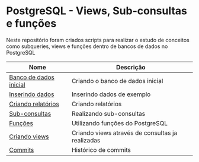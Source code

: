 # PostgreSQL - Views, Sub-consultas e funções

Neste repositório foram criados scripts para realizar o estudo de conceitos como subqueries, views e funções dentro de bancos de dados no PostgreSQL

| Nome | Descrição |
| -- | --|
| [Banco de dados inicial](https://github.com/lucasbalponti/Alura-PostgreSQL-Views-subqueries-funcoes/blob/main/1%20-%20Banco%20Inicial.sql) | Criando o banco de dados inicial |
| [Inserindo dados](https://github.com/lucasbalponti/Alura-PostgreSQL-Views-subqueries-funcoes/blob/main/2%20-%20Inserindo%20Dados.sql) | Inserindo dados de exemplo |
| [Criando relatórios](https://github.com/lucasbalponti/Alura-PostgreSQL-Views-subqueries-funcoes/blob/main/3%20-%20Criando%20Relat%C3%B3rios.sql) | Criando relatórios |
| [Sub-consultas](https://github.com/lucasbalponti/Alura-PostgreSQL-Views-subqueries-funcoes/blob/main/4%20-%20Sub-consultas.sql) | Realizando sub-consultas |
| [Funções](https://github.com/lucasbalponti/Alura-PostgreSQL-Views-subqueries-funcoes/blob/main/5%20-%20Fun%C3%A7%C3%B5es.sql) | Utilizando funções do PostgreSQL |
| [Criando views](https://github.com/lucasbalponti/Alura-PostgreSQL-Views-subqueries-funcoes/blob/main/6%20-%20Views.sql) | Criando views através de consultas ja realizadas |
| [Commits](https://github.com/lucasbalponti/Alura-PostgreSQL-Views-subqueries-funcoes/commits/main) | Histórico de commits |